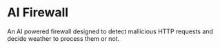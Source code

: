 # AI Firewall
An AI powered firewall designed to detect mallicious HTTP requests and decide weather to process them or not.
